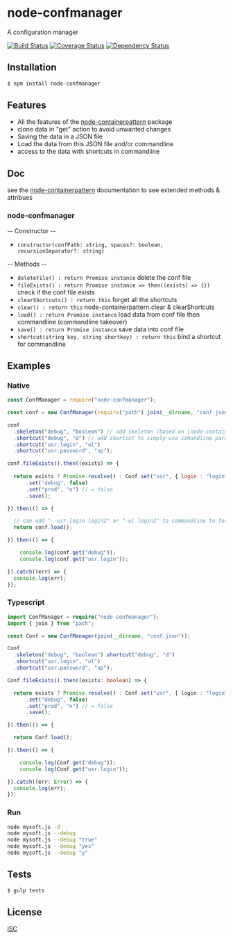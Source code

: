# node-confmanager
A configuration manager

[![Build Status](https://api.travis-ci.org/Psychopoulet/node-confmanager.svg?branch=master)](https://travis-ci.org/Psychopoulet/node-confmanager)
[![Coverage Status](https://coveralls.io/repos/github/Psychopoulet/node-confmanager/badge.svg?branch=master)](https://coveralls.io/github/Psychopoulet/node-confmanager)
[![Dependency Status](https://img.shields.io/david/Psychopoulet/node-confmanager/master.svg)](https://github.com/Psychopoulet/node-confmanager)

## Installation

```bash
$ npm install node-confmanager
```

## Features

  * All the features of the [node-containerpattern](https://www.npmjs.com/package/node-containerpattern) package
  * clone data in "get" action to avoid unwanted changes
  * Saving the data in a JSON file
  * Load the data from this JSON file and/or commandline
  * access to the data with shortcuts in commandline

## Doc

see the [node-containerpattern](https://www.npmjs.com/package/node-containerpattern) documentation to see extended methods & attribues

### node-confmanager

  -- Constructor --

  * ``` constructor(confPath: string, spaces?: boolean, recursionSeparator?: string) ```

  -- Methods --

  * ``` deleteFile() : return Promise instance ``` delete the conf file
  * ``` fileExists() : return Promise instance => then((exists) => {}) ``` check if the conf file exists
  * ``` clearShortcuts() : return this ``` forget all the shortcuts
  * ``` clear() : return this ``` node-containerpattern.clear & clearShortcuts
  * ``` load() : return Promise instance ``` load data from conf file then commandline (commandline takeover)
  * ``` save() : return Promise instance ``` save data into conf file
  * ``` shortcut(string key, string shortkey) : return this ``` bind a shortcut for commandline

## Examples

### Native

```javascript
const ConfManager = require("node-confmanager");

const conf = new ConfManager(require("path").join(__dirname, "conf.json"));

conf
  .skeleton("debug", "boolean") // add skeleton (based on [node-containerpattern](https://www.npmjs.com/package/node-containerpattern)) to check datatype
  .shortcut("debug", "d") // add shortcut to simply use comandline params, can add "-d true" to commandline to activate debug
  .shortcut("usr.login", "ul")
  .shortcut("usr.password", "up");

conf.fileExists().then((exists) => {
  
  return exists ? Promise.resolve() : Conf.set("usr", { login : "login", pwd : "pwd" })
      .set("debug", false)
      .set("prod", "n") // = false
      .save();

}).then(() => {

  // can add "--usr.login login2" or "-ul login2" to commandline to force login change
  return conf.load();

}).then(() => {

    console.log(conf.get("debug"));
    console.log(conf.get("usr.login"));

}).catch((err) => {
  console.log(err);
});
```

### Typescript

```typescript
import ConfManager = require("node-confmanager");
import { join } from "path";

const Conf = new ConfManager(join(__dirname, "conf.json"));

Conf
  .skeleton("debug", "boolean").shortcut("debug", "d")
  .shortcut("usr.login", "ul")
  .shortcut("usr.password", "up");

Conf.fileExists().then((exists: boolean) => {

  return exists ? Promise.resolve() : Conf.set("usr", { login : "login", pwd : "pwd" })
      .set("debug", false)
      .set("prod", "n") // = false
      .save();

}).then(() => {

  return Conf.load();

}).then(() => {

    console.log(Conf.get("debug"));
    console.log(Conf.get("usr.login"));

}).catch((err: Error) => {
  console.log(err);
});
```

### Run

```bash
node mysoft.js -d
node mysoft.js --debug
node mysoft.js --debug "true"
node mysoft.js --debug "yes"
node mysoft.js --debug "y"
```

## Tests

```bash
$ gulp tests
```

## License

  [ISC](LICENSE)
